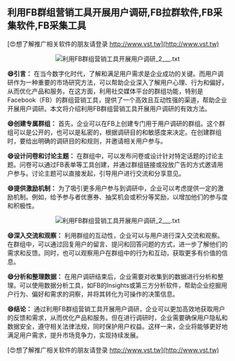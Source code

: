 ## **利用FB群组营销工具开展用户调研,FB拉群软件,FB采集软件,FB采集工具**

[😍想了解推广相关软件的朋友请登录 http://www.vst.tw](http://www.vst.tw)

 <center><img src="https://vst.tw/MP4/tuiguang/png/2.png" alt="利用FB群组营销工具开展用户调研_2___.txt"></center>

**😄引言：**
在当今数字化时代，了解和满足用户需求是企业成功的关键。而用户调研作为一种重要的市场研究方法，可以帮助企业深入了解用户心理、行为和偏好，从而优化产品和服务。在这方面，利用社交媒体平台的群组功能，特别是Facebook（FB）的群组营销工具，提供了一个高效且互动性强的渠道，帮助企业开展用户调研。本文将介绍利用FB群组营销工具开展用户调研的有效方法。

**😄创建专属群组：**
首先，企业可以在FB上创建专门用于用户调研的群组。这个群组可以是公开的，也可以是私密的，根据调研目的和敏感度来决定。在创建群组时，要给出明确的调研目的和规则，并邀请相关用户参与。

**😄设计问卷和讨论主题：**
在群组中，可以发布问卷或设计针对特定话题的讨论主题。问卷可以通过FB表单等工具创建，并通过群组链接或投放广告的方式邀请用户参与。讨论主题可以直接发起，引导用户进行交流和分享意见。

**😄提供激励机制：**
为了吸引更多用户参与到调研中，企业可以考虑提供一定的激励机制。例如，给予参与者优惠券、抽奖机会或积分等奖励，以增加他们的参与度和积极性。

 <center><img src="https://vst.tw/MP4/tuiguang/png/5.png" alt="利用FB群组营销工具开展用户调研_2___.txt"></center>

**😄深入交流和观察：**
利用群组的互动性，企业可以与用户进行深入交流和观察。在群组中，可以通过回复用户的留言、提问和回答问题的方式，进一步了解他们的需求和反馈。同时，也可以观察用户在群组中的行为和互动，获取更多有价值的信息。

**😄分析和整理数据：**
在用户调研结束后，企业需要对收集到的数据进行分析和整理。可以使用数据分析工具，如FB的Insights或第三方分析软件，帮助企业挖掘用户行为、偏好和需求的洞察，并将其转化为可操作的决策信息。

**😄结论：**
通过利用FB群组营销工具开展用户调研，企业可以更加高效地获取用户的反馈和需求，从而优化产品和服务。但在进行调研时，企业需要确保用户隐私和数据安全，遵守相关法律法规，同时保护用户权益。这样一来，企业将能够更好地满足用户需求，提升市场竞争力，实现持续发展。

[😍想了解推广相关软件的朋友请登录 http://www.vst.tw](http://www.vst.tw)



